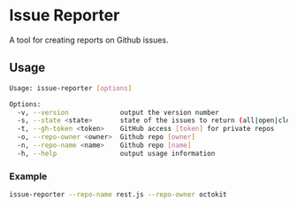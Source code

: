 # Issue Reporter

A tool for creating reports on Github issues.

## Usage

```bash
Usage: issue-reporter [options]

Options:
  -v, --version             output the version number
  -s, --state <state>       state of the issues to return (all|open|closed) (default: "all")
  -t, --gh-token <token>    GitHub access [token] for private repos
  -o, --repo-owner <owner>  Github repo [owner]
  -n, --repo-name <name>    Github repo [name]
  -h, --help                output usage information

```

### Example

```bash
issue-reporter --repo-name rest.js --repo-owner octokit
```
